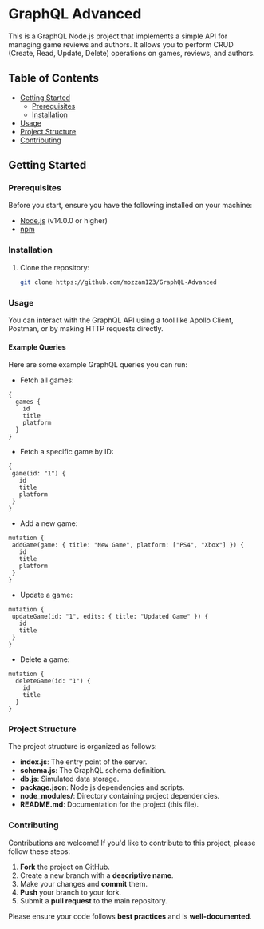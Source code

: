 # GraphQL Advanced

This is a GraphQL Node.js project that implements a simple API for managing game reviews and authors. It allows you to perform CRUD (Create, Read, Update, Delete) operations on games, reviews, and authors.

## Table of Contents

- [Getting Started](#getting-started)
  - [Prerequisites](#prerequisites)
  - [Installation](#installation)
- [Usage](#usage)
- [Project Structure](#project-structure)
- [Contributing](#contributing)

## Getting Started

### Prerequisites

Before you start, ensure you have the following installed on your machine:

- [Node.js](https://nodejs.org/) (v14.0.0 or higher)
- [npm](https://www.npmjs.com/)

### Installation

1. Clone the repository:

   ```bash
   git clone https://github.com/mozzam123/GraphQL-Advanced

### Usage
You can interact with the GraphQL API using a tool like Apollo Client, Postman, or by making HTTP requests directly.

#### Example Queries
Here are some example GraphQL queries you can run:

- Fetch all games:
```
{
  games {
    id
    title
    platform
  }
}

```

- Fetch a specific game by ID:

 ```
{
  game(id: "1") {
    id
    title
    platform
  }
}
 ```

- Add a new game:

 ```
mutation {
  addGame(game: { title: "New Game", platform: ["PS4", "Xbox"] }) {
    id
    title
    platform
  }
}
 ```

- Update a game:
 ```
mutation {
  updateGame(id: "1", edits: { title: "Updated Game" }) {
    id
    title
  }
}
```

- Delete a game:
```
mutation {
  deleteGame(id: "1") {
    id
    title
  }
}
```

### Project Structure

The project structure is organized as follows:

- **index.js**: The entry point of the server.
- **schema.js**: The GraphQL schema definition.
- **db.js**: Simulated data storage.
- **package.json**: Node.js dependencies and scripts.
- **node_modules/**: Directory containing project dependencies.
- **README.md**: Documentation for the project (this file).


### Contributing

Contributions are welcome! If you'd like to contribute to this project, please follow these steps:

1. **Fork** the project on GitHub.
2. Create a new branch with a **descriptive name**.
3. Make your changes and **commit** them.
4. **Push** your branch to your fork.
5. Submit a **pull request** to the main repository.

Please ensure your code follows **best practices** and is **well-documented**.





